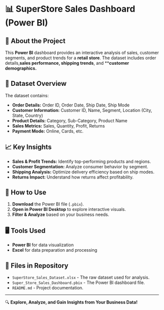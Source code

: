 # 📊 SuperStore Sales Dashboard (Power BI)

## 📌 About the Project
This **Power BI** dashboard provides an interactive analysis of sales, customer segments, and product trends for a **retail store**. The dataset includes order details,**sales performance, shipping trends**, and ****customer** **demographics.**

## 📂 Dataset Overview
The dataset contains:
- **Order Details:** Order ID, Order Date, Ship Date, Ship Mode
- **Customer Information:** Customer ID, Name, Segment, Location (City, State, Country)
- **Product Details:** Category, Sub-Category, Product Name
- **Sales Metrics:** Sales, Quantity, Profit, Returns
- **Payment Mode:** Online, Cards, etc.

## 📈 Key Insights
- **Sales & Profit Trends:** Identify top-performing products and regions.
- **Customer Segmentation:** Analyze consumer behavior by segment.
- **Shipping Analysis:** Optimize delivery efficiency based on ship modes.
- **Returns Impact:** Understand how returns affect profitability.

## 🚀 How to Use
1. **Download** the Power BI file (`.pbix`).
2. **Open in Power BI Desktop** to explore interactive visuals.
3. **Filter & Analyze** based on your business needs.

## 🖥️ Tools Used
- **Power BI** for data visualization
- **Excel** for data preparation and processing

## 📎 Files in Repository
- `SuperStore_Sales_Dataset.xlsx` - The raw dataset used for analysis.
- `Super_Store_Sales_Dashboard.pbix` - The Power BI dashboard file.
- `README.md` - Project documentation.

---

🔍 **Explore, Analyze, and Gain Insights from Your Business Data!**

